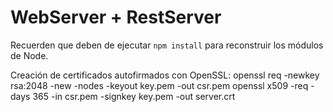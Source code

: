 # WebServer + RestServer

Recuerden que deben de ejecutar ```npm install``` para reconstruir los módulos de Node.

Creación de certificados autofirmados con OpenSSL:
openssl req -newkey rsa:2048 -new -nodes -keyout key.pem -out csr.pem
openssl x509 -req -days 365 -in csr.pem -signkey key.pem -out server.crt